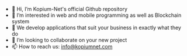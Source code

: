 - 👋 Hi, I’m Kopium-Net's official Github repository
- 👀 I’m interested in web and mobile programming as well as Blockchain system
- 🌱 We develop applications that suit your business in exactly what they do
- 💞️ I’m looking to collaborate on your new project
- 📫 How to reach us: info@kopiumnet.com

<!---
officialmeritinfos/officialmeritinfos is a ✨ special ✨ repository because its `README.md` (this file) appears on your GitHub profile.
You can click the Preview link to take a look at your changes.
--->
